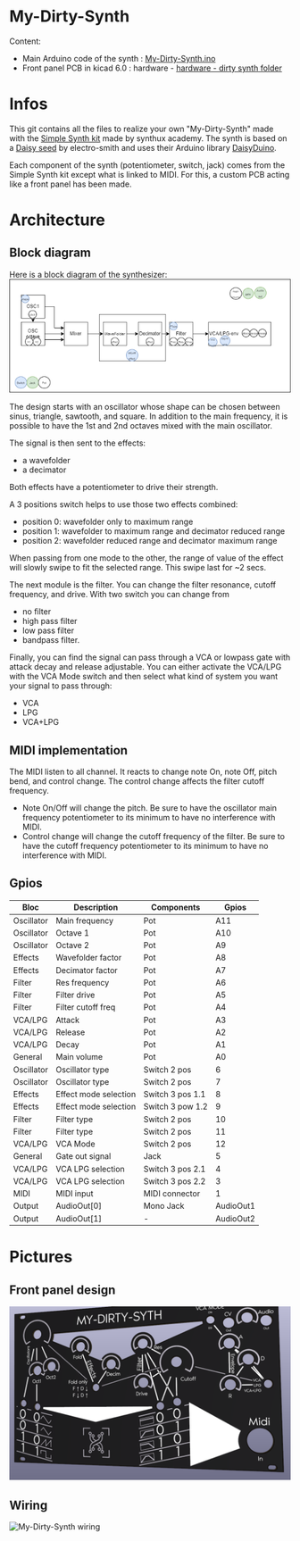 # My-Dirty-Synth

Content:
 - Main Arduino code of the synth : [My-Dirty-Synth.ino](../master/My-Dirty-Synth.ino)
 - Front panel PCB in kicad 6.0 : hardware - [hardware - dirty synth folder](../master/hardware%20-%20dirty%20synth)

# Infos
This git contains all the files to realize your own "My-Dirty-Synth" made with the [Simple Synth kit](https://www.synthux.academy/simple) made by synthux academy. The synth is based on a [Daisy seed](https://www.electro-smith.com/daisy/daisy) by electro-smith and uses their Arduino library [DaisyDuino](https://github.com/electro-smith/DaisyDuino).

Each component of the synth (potentiometer, switch, jack) comes from the Simple Synth kit except what is linked to MIDI. For this, a custom PCB acting like a front panel has been made.

# Architecture

## Block diagram
Here is a block diagram of the synthesizer:
![Block diagram](pictures/block-diagram.png)

The design starts with an oscillator whose shape can be chosen between sinus, triangle, sawtooth, and square. In addition to the main frequency, it is possible to have the 1st and 2nd octaves mixed with the main oscillator.

The signal is then sent to the effects:
- a wavefolder 
- a decimator

Both effects have a potentiometer to drive their strength.

A 3 positions switch helps to use those two effects combined:
- position 0: wavefolder only to maximum range
- position 1: wavefolder to maximum range and decimator reduced range
- position 2: wavefolder reduced range and decimator maximum range

When passing from one mode to the other, the range of value of the effect will slowly swipe to fit the selected range. This swipe last for ~2 secs.

The next module is the filter. You can change the filter resonance, cutoff frequency, and drive. With two switch you can change from
- no filter
- high pass filter
- low pass filter
- bandpass filter.

Finally, you can find the signal can pass through a VCA or lowpass gate with attack decay and release adjustable.
You can either activate the VCA/LPG with the VCA Mode switch and then select what kind of system you want your signal to pass through:
- VCA
- LPG
- VCA+LPG

## MIDI implementation

The MIDI listen to all channel. It reacts to change note On, note Off, pitch bend, and control change. 
The control change affects the filter cutoff frequency.

- Note On/Off will change the pitch. Be sure to have the oscillator main frequency potentiometer to its minimum to have no interference with MIDI.
- Control change will change the cutoff frequency of the filter. Be sure to have the cutoff frequency potentiometer to its minimum to have no interference with MIDI.


## Gpios

| Bloc       | Description           | Components       | Gpios |
|------------|-----------------------|------------------|-------|
| Oscillator | Main frequency        | Pot              | A11   |
| Oscillator | Octave 1              | Pot              | A10   |
| Oscillator | Octave 2              | Pot              | A9    |
| Effects    | Wavefolder factor     | Pot              | A8    |
| Effects    | Decimator factor      | Pot              | A7    |
| Filter     | Res frequency         | Pot              | A6    |
| Filter     | Filter drive          | Pot              | A5    |
| Filter     | Filter cutoff freq    | Pot              | A4    |
| VCA/LPG    | Attack                | Pot              | A3    |
| VCA/LPG    | Release               | Pot              | A2    |
| VCA/LPG    | Decay                 | Pot              | A1    |
| General    | Main volume           | Pot              | A0    |
| Oscillator | Oscillator type       | Switch 2 pos     | 6     |
| Oscillator | Oscillator type       | Switch 2 pos     | 7     |
| Effects    | Effect mode selection | Switch 3 pos 1.1 | 8     |
| Effects    | Effect mode selection | Switch 3 pow 1.2 | 9     |
| Filter     | Filter type           | Switch 2 pos     | 10    |
| Filter     | Filter type           | Switch 2 pos     | 11    |
| VCA/LPG    | VCA Mode              | Switch 2 pos     | 12    |
| General    | Gate out signal       | Jack             | 5     |
| VCA/LPG    | VCA LPG selection     | Switch 3 pos 2.1 | 4     |
| VCA/LPG    | VCA LPG selection     | Switch 3 pos 2.2 | 3     |
| MIDI       | MIDI input            | MIDI connector   | 1     |
| Output     | AudioOut[0]			 | Mono Jack        | AudioOut1    |
| Output     | AudioOut[1]	 	     | -  			    | AudioOut2    |


# Pictures

## Front panel design
![Front panel desing](pictures/FrontPanelDesign.png)

## Wiring

![My-Dirty-Synth wiring](My-Dirty-Synth-Wiring.jpeg)